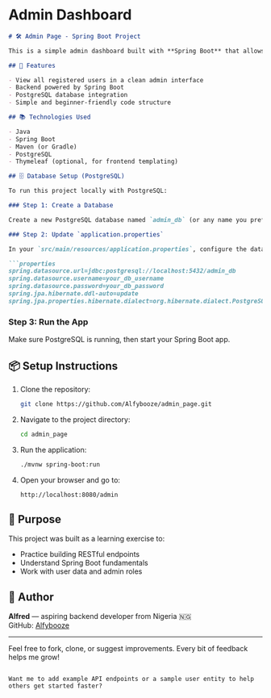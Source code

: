 # Admin Dashboard
```markdown
# 🛠️ Admin Page - Spring Boot Project

This is a simple admin dashboard built with **Spring Boot** that allows administrators to view all registered users and uses pagination to help improve system performance and reduce the work load. It was created as a test project to demonstrate my growing backend development skills.

## 🚀 Features

- View all registered users in a clean admin interface
- Backend powered by Spring Boot
- PostgreSQL database integration
- Simple and beginner-friendly code structure

## 📚 Technologies Used

- Java
- Spring Boot
- Maven (or Gradle)
- PostgreSQL
- Thymeleaf (optional, for frontend templating)

## 🗄️ Database Setup (PostgreSQL)

To run this project locally with PostgreSQL:

### Step 1: Create a Database

Create a new PostgreSQL database named `admin_db` (or any name you prefer).

### Step 2: Update `application.properties`

In your `src/main/resources/application.properties`, configure the database connection:

```properties
spring.datasource.url=jdbc:postgresql://localhost:5432/admin_db
spring.datasource.username=your_db_username
spring.datasource.password=your_db_password
spring.jpa.hibernate.ddl-auto=update
spring.jpa.properties.hibernate.dialect=org.hibernate.dialect.PostgreSQLDialect
```

### Step 3: Run the App

Make sure PostgreSQL is running, then start your Spring Boot app.

## 📦 Setup Instructions

1. Clone the repository:
   ```bash
   git clone https://github.com/Alfybooze/admin_page.git
   ```
2. Navigate to the project directory:
   ```bash
   cd admin_page
   ```
3. Run the application:
   ```bash
   ./mvnw spring-boot:run
   ```
4. Open your browser and go to:
   ```
   http://localhost:8080/admin
   ```

## 🧪 Purpose

This project was built as a learning exercise to:
- Practice building RESTful endpoints
- Understand Spring Boot fundamentals
- Work with user data and admin roles

## 🙌 Author

**Alfred** — aspiring backend developer from Nigeria 🇳🇬  
GitHub: [Alfybooze](https://github.com/Alfybooze)

---

Feel free to fork, clone, or suggest improvements. Every bit of feedback helps me grow!
```

Want me to add example API endpoints or a sample user entity to help others get started faster?
